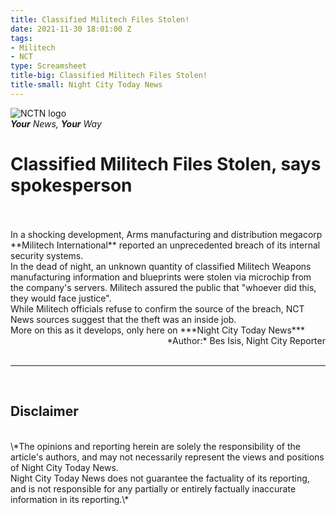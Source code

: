 ```yaml
---
title: Classified Militech Files Stolen!
date: 2021-11-30 18:01:00 Z
tags:
- Militech
- NCT
type: Screamsheet
title-big: Classified Militech Files Stolen!
title-small: Night City Today News
---
```


![NCTN logo](https://static.wikia.nocookie.net/cyberpunk/images/9/93/CPRED_Night_City_Today_News_Logo.png)
<br>
***Your** News, **Your** Way*
<br>
# Classified Militech Files Stolen, says spokesperson
<br>
<br>
In a shocking development, Arms manufacturing and distribution megacorp **Militech International** reported an unprecedented breach of its internal security systems.
<br>
In the dead of night, an unknown quantity of classified Militech Weapons manufacturing information and blueprints were stolen via microchip from the company's servers. Militech assured the public that "whoever did this, they would face justice".
<br>
While Militech officials refuse to confirm the source of the breach, NCT News sources suggest that the theft was an inside job.
<br>
More on this as it develops, only here on ***Night City Today News***
<br>
<div style="text-align: right"> *Author:* Bes Isis, Night City Reporter</div>
<br>

---

<br>

## **Disclaimer**

<br>
\*The opinions and reporting herein are solely the responsibility of the article's authors, and may not necessarily represent the views and positions of Night City Today News.
<br>
Night City Today News does not guarantee the factuality of its reporting, and is not responsible for any partially or entirely factually inaccurate information in its reporting.\*
<br>